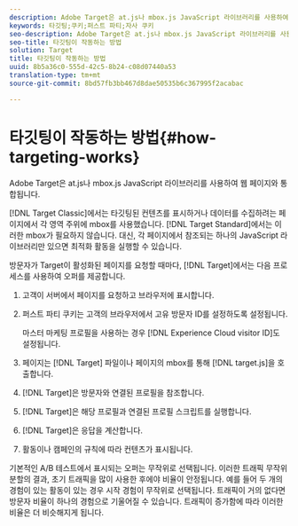 ```yaml
---
description: Adobe Target은 at.js나 mbox.js JavaScript 라이브러리를 사용하여 웹 페이지와 통합됩니다.
keywords: 타깃팅;쿠키;퍼스트 파티;자사 쿠키
seo-description: Adobe Target은 at.js나 mbox.js JavaScript 라이브러리를 사용하여 웹 페이지와 통합됩니다.
seo-title: 타깃팅이 작동하는 방법
solution: Target
title: 타깃팅이 작동하는 방법
uuid: 8b5a36c0-555d-42c5-8b24-c08d07440a53
translation-type: tm+mt
source-git-commit: 8bd57fb3bb467d8dae50535b6c367995f2acabac

---
```



# 타깃팅이 작동하는 방법{#how-targeting-works}

Adobe Target은 at.js나 mbox.js JavaScript 라이브러리를 사용하여 웹 페이지와 통합됩니다.

[!DNL Target Classic]에서는 타깃팅된 컨텐츠를 표시하거나 데이터를 수집하려는 페이지에서 각 영역 주위에 mbox를 사용했습니다. [!DNL Target Standard]에서는 이러한 mbox가 필요하지 않습니다. 대신, 각 페이지에서 참조되는 하나의 JavaScript 라이브러리만 있으면 최적화 활동을 실행할 수 있습니다.

방문자가 Target이 활성화된 페이지를 요청할 때마다, [!DNL Target]에서는 다음 프로세스를 사용하여 오퍼를 제공합니다.

1. 고객이 서버에서 페이지를 요청하고 브라우저에 표시합니다.
1. 퍼스트 파티 쿠키는 고객의 브라우저에서 고유 방문자 ID를 설정하도록 설정됩니다.

   마스터 마케팅 프로필을 사용하는 경우 [!DNL Experience Cloud visitor ID]도 설정됩니다.

1. 페이지는 [!DNL Target] 파일이나 페이지의 mbox를 통해 [!DNL target.js]을 호출합니다.
1. [!DNL Target]은 방문자와 연결된 프로필을 참조합니다.
1. [!DNL Target]은 해당 프로필과 연결된 프로필 스크립트를 실행합니다.
1. [!DNL Target]은 응답을 계산합니다.
1. 활동이나 캠페인의 규칙에 따라 컨텐츠가 표시됩니다.

기본적인 A/B 테스트에서 표시되는 오퍼는 무작위로 선택됩니다. 이러한 트래픽 무작위 분할의 결과, 초기 트래픽을 많이 사용한 후에야 비율이 안정됩니다. 예를 들어 두 개의 경험이 있는 활동이 있는 경우 시작 경험이 무작위로 선택됩니다. 트래픽이 거의 없다면 방문자 비율이 하나의 경험으로 기울어질 수 있습니다. 트래픽이 증가함에 따라 이러한 비율은 더 비슷해지게 됩니다.

